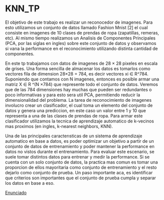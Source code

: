 # KNN_TP

El objetivo de este trabajo es realizar un reconocedor de imagenes. Para esto utilizamos
un conjunto de datos llamado Fashion Mnist [2] el cual consiste en imagenes de 10
clases de prendas de ropa (zapatillas, remeras, etc). Al mismo tiempo realizamos un
Analisis de Componentes Principales (PCA, por las siglas en ingles) sobre este conjunto de
datos y observamos si varıa la performance en el reconocimiento utilizando distinta cantidad de
componentes.


En este tp trabajamos con datos de imagenes de 28 × 28 pixeles en escala de
grises. Una forma sencilla de almacenar los datos es tomarlos como vectores fila de dimension
28×28 = 784, es decir vectores xi ∈ R^784. Suponiendo que contamos con N imagenes, entonces
es posible armar una matriz X ∈ R ^(N ×784) que represente todo el conjunto de datos. Veremos
que de las 784 dimensiones hay muchas que pueden ser redundantes o poco informativas y
para esto sera util PCA, permitiendo reducir la dimensionalidad del problema.
La tarea de reconocimiento de imagenes involucro crear un clasificador, el cual toma un
elemento del conjunto de datos y genera una prediccion, en este caso un valor entre 1 y 10
que representa a una de las clases de prendas de ropa. Para armar este clasificador utilizamos
la tecnica de aprendizaje automatico de k-vecinos mas proximos (en ingles, k-nearest
neighbors, KNN).


Una de las principales caracterısticas de un sistema de aprendizaje automatico en base
a datos, es poder optimizar un objetivo a partir de un conjunto de datos de entrenamiento
y poder mantener la performance en datos no vistos durante el entrenamiento. Para evaluar
este escenario, se suele tomar distintos datos para entrenar y medir la performance. Si se
cuenta con un solo conjunto de datos, la practica mas comun es tomar una proporcion de
ellos mayoritaria como conjunto de entrenamiento y el resto dejarlo como conjunto de prueba.
Un paso importante aca, es identificar que criterios son importantes que el conjunto de prueba
cumpla y separar los datos en base a eso.


[Enunciado](https://github.com/user-attachments/files/21359920/metnum_tp2_1C2024.pdf)

